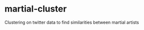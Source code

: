 martial-cluster
===============

Clustering on twitter data to find similarities between martial artists